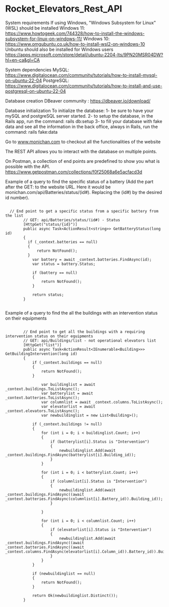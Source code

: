 # Rocket_Elevators_Rest_API

System requirements 
If using Windows, "Windows Subsystem for Linux" (WSL) should be installed 
Windows 11: https://www.howtogeek.com/744328/how-to-install-the-windows-subsystem-for-linux-on-windows-11/ 
Windows 10: https://www.omgubuntu.co.uk/how-to-install-wsl2-on-windows-10 
Unbuntu should also be installed for Windows users https://apps.microsoft.com/store/detail/ubuntu-2204-lts/9PN20MSR04DW?hl=en-ca&gl=CA

System dependencies MySQL: https://www.digitalocean.com/community/tutorials/how-to-install-mysql-on-ubuntu-22-04 
PostgreSQL: https://www.digitalocean.com/community/tutorials/how-to-install-and-use-postgresql-on-ubuntu-22-04 

Database creation DBeaver community : https://dbeaver.io/download/

Database initialization 
To initialize the database: 
1- be sure to have your mySQL and postgreSQL server started. 
2- to setup the database, in the Rails app, run the command: rails db:setup 
3- to fill your database with fake data and see all the information in the back office, always in Rails, run the command: rails fake:data

Go to www.monichan.com to checkout all the functionalities of the website

The REST API allows you to interact with the database on multiple points.

On Postman, a collection of end points are predefined to show you what is possible with the API.
https://www.getpostman.com/collections/f0f25068a6e5acfacd3d

Example of a query to find the specific status of a battery (Add the part after the GET: to the website URL. Here it would be monichan.com/api/Batteries/status/(id#). Replacing the (id#) by the desired id number).

```

  // End point to get a specific status from a specific battery from the list
        // GET: api/Batteries/status/(id#) - Status
        [HttpGet("status/{id}")]
        public async Task<ActionResult<string>> GetBatteryStatus(long id)
        {
          if (_context.batteries == null)
          {
              return NotFound();
          }
            var battery = await _context.batteries.FindAsync(id);
            var status = battery.Status;

            if (battery == null)
            {
                return NotFound();
            }

            return status;
        }


```

Example of a query to find the all the buildings with an intervention status on their equipments

```

        // End point to get all the buildings with a requiring intervention status on their equipments
        // GET: api/Buildings/list - not operational elevators list
        [HttpGet("list")]
        public async Task<ActionResult<IEnumerable<Building>>> GetBuildingIntervention(long id)
        {
            if (_context.buildings == null)
            {
                return NotFound();
            }

                var buildinglist = await _context.buildings.ToListAsync();
                var batterylist = await _context.batteries.ToListAsync();
                var columnlist = await _context.columns.ToListAsync();
                var elevatorlist = await _context.elevators.ToListAsync();
                var newbuildinglist = new List<Building>();

            if (_context.buildings != null)
            {
                for (int i = 0; i < buildinglist.Count; i++)
                {
                    if (batterylist[i].Status is "Intervention")
                    {
                        newbuildinglist.Add(await _context.buildings.FindAsync(batterylist[i].Building_id));
                    }
                }
            
                for (int i = 0; i < batterylist.Count; i++)
                {
                    if (columnlist[i].Status is "Intervention")
                    {
                        newbuildinglist.Add(await _context.buildings.FindAsync((await _context.batteries.FindAsync(columnlist[i].Battery_id)).Building_id));
                    }

                }
           
                for (int i = 0; i < columnlist.Count; i++)
                {
                    if (elevatorlist[i].Status is "Intervention")
                    {
                        newbuildinglist.Add(await _context.buildings.FindAsync((await _context.batteries.FindAsync((await _context.columns.FindAsync(elevatorlist[i].Column_id)).Battery_id)).Building_id));
                    }
                }
            }

            if (newbuildinglist == null)
            {
                return NotFound();
            }

            return Ok(newbuildinglist.Distinct());
        }

```